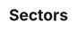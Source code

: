---
title: Sectors
seo:
  page_title: 
  meta_description: >-

  featured_image: /uploads/cartech-1.jpg
hero: 
  enabled: true
  heading: See our Successful Projects for Yourself.
  body: >-
    From commercial office spaces and mini-warehouses to pole barns, milking parlors and equestrian riding arenas, our expert construction team has designed and built it all.
  image:
    image_url: /uploads/cartech-1.jpg
  button:
    enabled: false
    open_in_new_tab: true
    button_url: #
    button_text: Visit Us
  button_2:
    enabled: false
    open_in_new_tab: false
    button_url: #
    button_text: Contact Us
  featured_project: 
    enabled: true
    name: CarTech Auto Repair
    url: /portfolio/cartech-auto-repair/
---